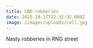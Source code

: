 ```yaml
---
title: CBD robberies
date: 2025-10-17T22:32:32.080Z
image: /images/uploads/call.jpg
---
```

N﻿asty robberies in RNG street